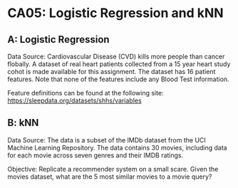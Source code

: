 # CA05: Logistic Regression and kNN
## A: Logistic Regression

Data Source: Cardiovascular Disease (CVD) kills more people than cancer flobally. A dataset of real heart patients collected from a 15 year heart study cohot is made available for this assignment. The dataset has 16 patient features. Note that none of the features include any Blood Test information.

Feature definitions can be found at the following site: https://sleepdata.org/datasets/shhs/variables


## B: kNN

Data Source: The data is a subset of the IMDb dataset from the UCI Machine Learning Repository. The data contains 30 movies, including data for each movie across seven genres and their IMDB ratings.

Objective: Replicate a recommender system on a small scare. Given the movies dataset, what are the 5 most similar movies to a movie query?
